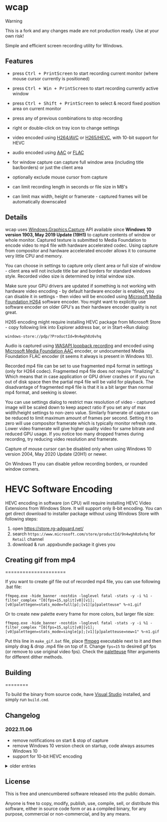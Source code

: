# wcap

> [!WARNING]
> This is a fork and any changes made are not production ready. Use at your own risk!

Simple and efficient screen recording utility for Windows.

## Features

<!-- markdownlint-disable MD033 -->

- press <kbd>Ctrl + PrintScreen</kbd> to start recording current monitor (where mouse cursor currently is positioned)

- press <kbd>Ctrl + Win + PrintScreen</kbd> to start recording currently active window
- press <kbd>Ctrl + Shift + PrintScreen</kbd> to select & record fixed position area on current monitor
- press any of previous combinations to stop recording
- right or double-click on tray icon to change settings
- video encoded using [H264/AVC][] or [H265/HEVC][], with 10-bit support for HEVC
- audio encoded using [AAC][] or [FLAC][]
- for window capture can capture full window area (including title bar/borders) or just the client area
- optionally exclude mouse cursor from capture
- can limit recording length in seconds or file size in MB's
- can limit max width, height or framerate - captured frames will be automatically downscaled

## Details

wcap uses [Windows.Graphics.Capture][wgc] API available since **Windows 10 version 1903, May 2019 Update (19H1)** to capture
contents of window or whole monitor. Captured texture is submitted to Media Foundation to encode video to mp4 file with
hardware accelerated codec. Using capture from compositor and hardware accelerated encoder allows it to consume very
little CPU and memory.

You can choose in settings to capture only client area or full size of window - client area will not include title bar and
borders for standard windows style. Recorded video size is determined by initial window size.

Make sure your GPU drivers are updated if something is not working with hardware video encoding - by default hardware encoder
is enabled, you can disable it in settings - then video will be encoded using [Microsoft Media Foundation H264][MSMFH264]
software encoder. You might want to explicitly use software encoder on older GPU's as their hardware encoder quality is not great.

H265 encoding might require installing HEVC package from Microsoft Store - copy following link into Explorer address bar,
or in Start->Run dialog:

```
windows-store://pdp/?ProductId=9n4wgh0z6vhq
```

Audio is captured using [WASAPI loopback recording][] and encoded using [Microsoft Media Foundation AAC][MSMFAAC] encoder, or
undocumented Media Foundation FLAC encoder (it seems it always is present in Windows 10).

Recorded mp4 file can be set to use fragmented mp4 format in settings (only for H264 codec). Fragmented mp4 file does not
require "finalizing" it. Which means that in case application or GPU driver crashes or if you run out of disk space then
the partial mp4 file will be valid for playback. The disadvantage of fragmented mp4 file is that it is a bit larger than
normal mp4 format, and seeking is slower.

You can use settings dialog to restrict max resolution of video - captured image will be scaled down to keep aspect ratio
if you set any of max width/height settings to non-zero value. Similarly framerate of capture can be reduced to limit
maximum amount of frames per second. Setting it to zero will use compositor framerate which is typically monitor refresh
rate. Lower video framerate will give higher quality video for same bitrate and reduced GPU usage. If you notice too many
dropped frames during recording, try reducing video resolution and framerate.

Capture of mouse cursor can be disabled only when using Windows 10 version 2004, May 2020 Update (20H1) or newer.

On Windows 11 you can disable yellow recording borders, or rounded window corners.

HEVC Software Encoding
======================

HEVC encoding in software (on CPU) will require installing HEVC Video Extensions from Windows Store. It will support only
8-bit encoding. You can get direct download to installer package without using Windows Store with following steps:

1) open https://store.rg-adguard.net/
2) search `https://www.microsoft.com/store/productId/9n4wgh0z6vhq` for `Retail` channel
3) download & run .appxbundle package it gives you

## Creating gif from mp4

=====================

If you want to create gif file out of recorded mp4 file, you can use following .bat file:

    ffmpeg.exe -hide_banner -nostdin -loglevel fatal -stats -y -i %1 -filter_complex "[0]fps=15,split[v0][v1];[v0]palettegen=stats_mode=full[p];[v1][p]paletteuse" %~n1.gif

Or to create new palette every frame for more colors, but larger file size:

    ffmpeg.exe -hide_banner -nostdin -loglevel fatal -stats -y -i %1 -filter_complex "[0]fps=15,split[v0][v1];[v0]palettegen=stats_mode=single[p];[v1][p]paletteuse=new=1" %~n1.gif

Put this line in `make_gif.bat` file, place [ffmpeg][] executable next to it and then simply drag & drop .mp4 file on top of it.
Change `fps=15` to desired gif fps (or remove to use original video fps). Check the [paletteuse][] filter arguments for
different dither methods.

## Building

========

To build the binary from source code, have [Visual Studio][VS] installed, and simply run `build.cmd`.

## Changelog

### 2022.11.06

- remove notifications on start & stop of capture
- remove Windows 10 version check on startup, code always assumes Windows 10
- support for 10-bit HEVC encoding

<details><summary>older entries</summary>
<p>

### 2021.12.21

- allow to choose integrated vs discrete GPU to use for encoding
- keep proper encoded video stream time when no new frames are captured

### 2021.12.18

- fixed wrong audio timestamps when encoding audio
- fixed wrong d3d11 calls to copy texture when size is odd
- fixed hanging when encoding audio & video with too many dropped frames

### 2021.12.08

- fixed compute shaders to work on older D3D11 hardware

### 2021.12.05

- allow to selected limited vs full range for YUV conversion

### 2021.12.04

- improved resizing and YUV conversion quality
- improved performance for drawing background for rectangle selection
- fix crash when child window is in foreground for window capture

### 2021.10.17

- allow to configure keyboad shortcuts

### 2021.10.04

- option to encode video with HEVC codec
- option to encode audio with FLAC codec
- allow limit file length or size
- allow to choose output folder location
- customize audio codec channels & samplerate

### 2021.09.25

- allow to capture fixed position rectangle area on screen
- prevent config dialog to be open multiple times

### 2021.09.20

- added WASAPI loopback recording
- audio is encoded using AAC codec
- fix crash when capturing toolbar window

### 2021.09.19

- initial release

</p>
</details>

## License

This is free and unencumbered software released into the public domain.

Anyone is free to copy, modify, publish, use, compile, sell, or distribute this software, either in source code form or as
a compiled binary, for any purpose, commercial or non-commercial, and by any means.

[wcap.exe]: https://raw.githubusercontent.com/wiki/mmozeiko/wcap/wcap.exe
[wgc]: https://blogs.windows.com/windowsdeveloper/2019/09/16/new-ways-to-do-screen-capture/
[MSMFH264]: https://docs.microsoft.com/en-us/windows/win32/medfound/h-264-video-encoder
[VS]: https://visualstudio.microsoft.com/vs/
[WASAPI loopback recording]: https://docs.microsoft.com/en-us/windows/win32/coreaudio/loopback-recording
[MSMFAAC]: https://docs.microsoft.com/en-us/windows/win32/medfound/aac-encoder
[ffmpeg]: https://ffmpeg.org/
[paletteuse]: https://ffmpeg.org/ffmpeg-filters.html#paletteuse
[H264/AVC]: https://en.wikipedia.org/wiki/Advanced_Video_Coding
[H265/HEVC]: https://en.wikipedia.org/wiki/High_Efficiency_Video_Coding
[AAC]: https://en.wikipedia.org/wiki/Advanced_Audio_Coding
[FLAC]: https://en.wikipedia.org/wiki/FLAC
